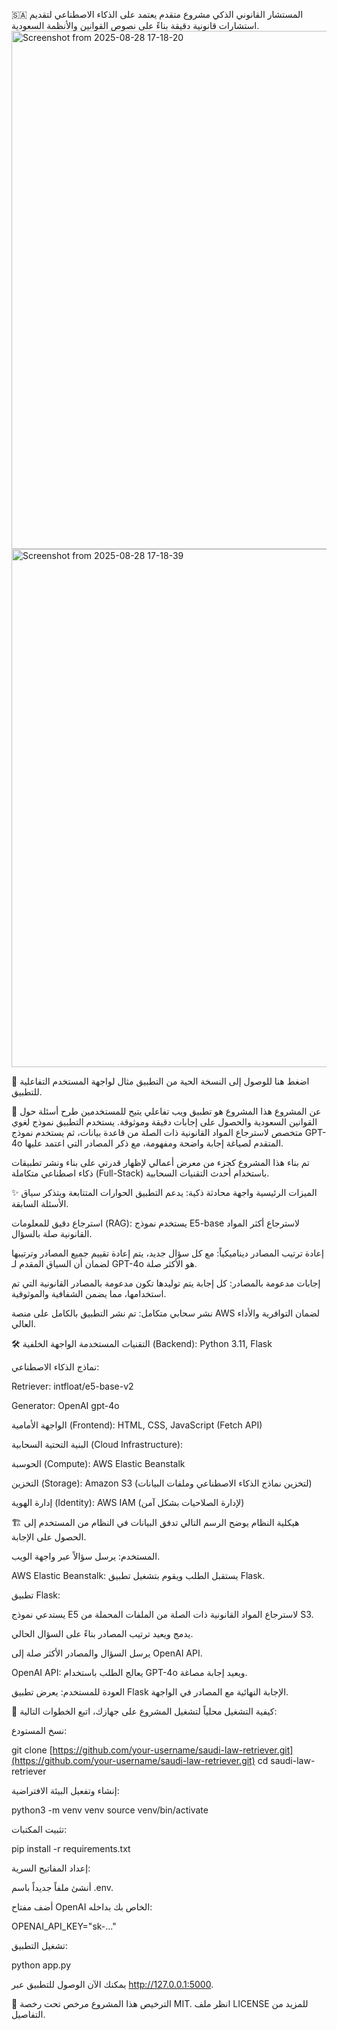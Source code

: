 🇸🇦 المستشار القانوني الذكي
مشروع متقدم يعتمد على الذكاء الاصطناعي لتقديم استشارات قانونية دقيقة بناءً على نصوص القوانين والأنظمة السعودية.
<img width="798" height="829" alt="Screenshot from 2025-08-28 17-18-20" src="https://github.com/user-attachments/assets/7a215714-85f9-4099-9e53-a08951bcf052" />
<img width="798" height="829" alt="Screenshot from 2025-08-28 17-18-39" src="https://github.com/user-attachments/assets/f0bd2594-d4fb-46f2-aa96-776da1fa5b5b" />

🚀 اضغط هنا للوصول إلى النسخة الحية من التطبيق
مثال لواجهة المستخدم التفاعلية للتطبيق.

🎯 عن المشروع
هذا المشروع هو تطبيق ويب تفاعلي يتيح للمستخدمين طرح أسئلة حول القوانين السعودية والحصول على إجابات دقيقة وموثوقة. يستخدم التطبيق نموذج لغوي متخصص لاسترجاع المواد القانونية ذات الصلة من قاعدة بيانات، ثم يستخدم نموذج GPT-4o المتقدم لصياغة إجابة واضحة ومفهومة، مع ذكر المصادر التي اعتمد عليها.

تم بناء هذا المشروع كجزء من معرض أعمالي لإظهار قدرتي على بناء ونشر تطبيقات ذكاء اصطناعي متكاملة (Full-Stack) باستخدام أحدث التقنيات السحابية.

✨ الميزات الرئيسية
واجهة محادثة ذكية: يدعم التطبيق الحوارات المتتابعة ويتذكر سياق الأسئلة السابقة.

استرجاع دقيق للمعلومات (RAG): يستخدم نموذج E5-base لاسترجاع أكثر المواد القانونية صلة بالسؤال.

إعادة ترتيب المصادر ديناميكياً: مع كل سؤال جديد، يتم إعادة تقييم جميع المصادر وترتيبها لضمان أن السياق المقدم لـ GPT-4o هو الأكثر صلة.

إجابات مدعومة بالمصادر: كل إجابة يتم توليدها تكون مدعومة بالمصادر القانونية التي تم استخدامها، مما يضمن الشفافية والموثوقية.

نشر سحابي متكامل: تم نشر التطبيق بالكامل على منصة AWS لضمان التوافرية والأداء العالي.

🛠️ التقنيات المستخدمة
الواجهة الخلفية (Backend): Python 3.11, Flask

نماذج الذكاء الاصطناعي:

Retriever: intfloat/e5-base-v2

Generator: OpenAI gpt-4o

الواجهة الأمامية (Frontend): HTML, CSS, JavaScript (Fetch API)

البنية التحتية السحابية (Cloud Infrastructure):

الحوسبة (Compute): AWS Elastic Beanstalk

التخزين (Storage): Amazon S3 (لتخزين نماذج الذكاء الاصطناعي وملفات البيانات)

إدارة الهوية (Identity): AWS IAM (لإدارة الصلاحيات بشكل آمن)

🏗️ هيكلية النظام
يوضح الرسم التالي تدفق البيانات في النظام من المستخدم إلى الحصول على الإجابة.

المستخدم: يرسل سؤالاً عبر واجهة الويب.

AWS Elastic Beanstalk: يستقبل الطلب ويقوم بتشغيل تطبيق Flask.

تطبيق Flask:

يستدعي نموذج E5 لاسترجاع المواد القانونية ذات الصلة من الملفات المحملة من S3.

يدمج ويعيد ترتيب المصادر بناءً على السؤال الحالي.

يرسل السؤال والمصادر الأكثر صلة إلى OpenAI API.

OpenAI API: يعالج الطلب باستخدام GPT-4o ويعيد إجابة مصاغة.

العودة للمستخدم: يعرض تطبيق Flask الإجابة النهائية مع المصادر في الواجهة.

🚀 كيفية التشغيل محلياً
لتشغيل المشروع على جهازك، اتبع الخطوات التالية:

نسخ المستودع:

git clone [https://github.com/your-username/saudi-law-retriever.git](https://github.com/your-username/saudi-law-retriever.git)
cd saudi-law-retriever

إنشاء وتفعيل البيئة الافتراضية:

python3 -m venv venv
source venv/bin/activate

تثبيت المكتبات:

pip install -r requirements.txt

إعداد المفاتيح السرية:

أنشئ ملفاً جديداً باسم .env.

أضف مفتاح OpenAI الخاص بك بداخله:

OPENAI_API_KEY="sk-..."

تشغيل التطبيق:

python app.py

يمكنك الآن الوصول للتطبيق عبر http://127.0.0.1:5000.

📜 الترخيص
هذا المشروع مرخص تحت رخصة MIT. انظر ملف LICENSE للمزيد من التفاصيل.
